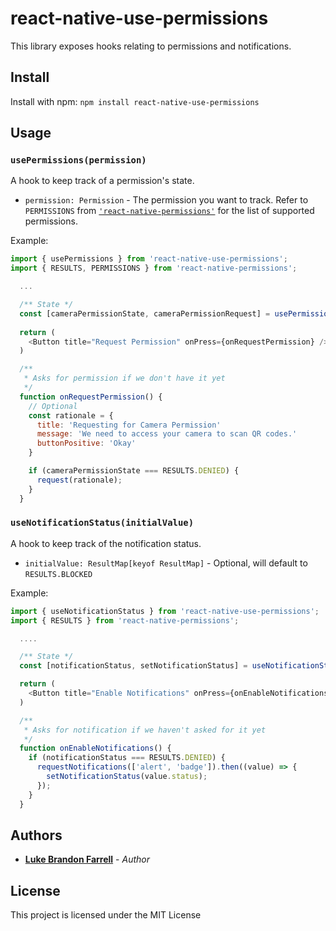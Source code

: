# react-native-use-permissions
This library exposes hooks relating to permissions and notifications.

## Install 
Install with npm: 
``` npm install react-native-use-permissions ```

## Usage

### `usePermissions(permission)`
A hook to keep track of a permission's state.

* `permission: Permission` - The permission you want to track. Refer to `PERMISSIONS` from [`'react-native-permissions'`](https://github.com/zoontek/react-native-permissions) for the list of supported permissions. 


Example:
```js
import { usePermissions } from 'react-native-use-permissions';
import { RESULTS, PERMISSIONS } from 'react-native-permissions';

  ...

  /** State */
  const [cameraPermissionState, cameraPermissionRequest] = usePermission(PERMISSIONS.ANDROID.CAMERA);
  
  return (
    <Button title="Request Permission" onPress={onRequestPermission} />
  )

  /**
   * Asks for permission if we don't have it yet
   */
  function onRequestPermission() {
    // Optional
    const rationale = {
      title: 'Requesting for Camera Permission'
      message: 'We need to access your camera to scan QR codes.'
      buttonPositive: 'Okay'
    } 

    if (cameraPermissionState === RESULTS.DENIED) {
      request(rationale);
    }
  }
```

### `useNotificationStatus(initialValue)`

A hook to keep track of the notification status.

* `initialValue: ResultMap[keyof ResultMap]` - Optional, will default to `RESULTS.BLOCKED`


Example:
```js
import { useNotificationStatus } from 'react-native-use-permissions';
import { RESULTS } from 'react-native-permissions';

  .... 

  /** State */
  const [notificationStatus, setNotificationStatus] = useNotificationStatus();

  return (
    <Button title="Enable Notifications" onPress={onEnableNotifications} />
  )

  /**
   * Asks for notification if we haven't asked for it yet
   */
  function onEnableNotifications() {
    if (notificationStatus === RESULTS.DENIED) {
      requestNotifications(['alert', 'badge']).then((value) => {
        setNotificationStatus(value.status);
      });
    }
  }
```

## Authors

* [**Luke Brandon Farrell**](https://lukebrandonfarrell.com/) - *Author*

## License

This project is licensed under the MIT License
